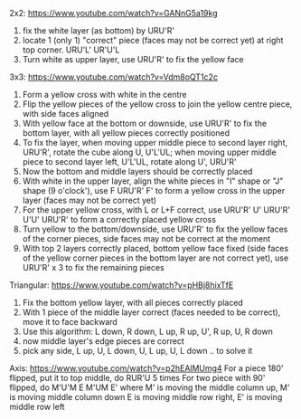 2x2:
https://www.youtube.com/watch?v=GANnG5a19kg
1) fix the white layer (as bottom) by URU'R'
2) locate 1 (only 1) "correct" piece (faces may not be correct yet) at right top corner. URU'L' UR'U'L
3) Turn white as upper layer, use URU'R' to fix the yellow face

3x3:
https://www.youtube.com/watch?v=Vdm8oQT1c2c
1) Form a yellow cross with white in the centre
2) Flip the yellow pieces of the yellow cross to join the yellow centre piece, with side faces aligned
3) With yellow face at the bottom or downside, use URU'R' to fix the bottom layer, with all yellow pieces correctly positioned
4) To fix the layer, when moving upper middle piece to second layer right, URU'R', rotate the cube along U, U'L'UL; when moving upper middle piece to second layer left, U'L'UL, rotate along U', URU'R'
5) Now the bottom and middle layers should be correctly placed
6) With white in the upper layer, align the white pieces in "I" shape or "J" shape (9 o'clock'), use F URU'R' F' to form a yellow cross in the upper layer (faces may not be correct yet)
7) For the upper yellow cross, with L or L+F correct, use URU'R' U' URU'R' U'U' URU'R' to form a correctly placed yellow cross
8) Turn yellow to the bottom/downside, use URU'R' to fix the yellow faces of the corner pieces, side faces may not be correct at the moment
9) With top 2 layers correctly placed, bottom yellow face fixed (side faces of the yellow corner pieces in the bottom layer are not correct yet), use URU'R' x 3 to fix the remaining pieces

Triangular:
https://www.youtube.com/watch?v=pHBj8hixTfE
1) Fix the bottom yellow layer, with all pieces correctly placed
2) With 1 piece of the middle layer correct (faces needed to be correct), move it to face backward
3) Use this algorithm: 
   L down, R down, L up, R up, U', R up, U, R down
4) now middle layer's edge pieces are correct
5) pick any side, L up, U, L down, U, L up, U, L down .. to solve it

Axis:
https://www.youtube.com/watch?v=p2hEAlMUmg4
For a piece 180' flipped, put it to top middle, do RUR'U 5 times
For two piece with 90' flipped, do
M'U'M E M'UM E'
where M' is moving the middle column up, M' is moving middle column down
E is moving middle row right, E' is moving middle row left
